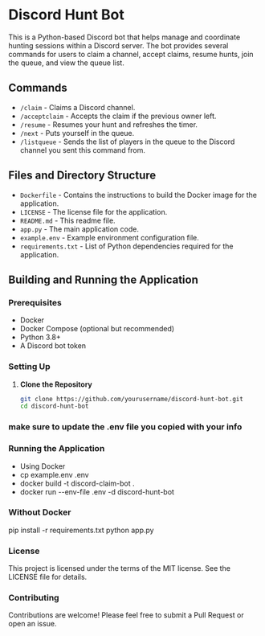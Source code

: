 # Discord Hunt Bot

This is a Python-based Discord bot that helps manage and coordinate hunting sessions within a Discord server. The bot provides several commands for users to claim a channel, accept claims, resume hunts, join the queue, and view the queue list.

## Commands

- `/claim` - Claims a Discord channel.
- `/acceptclaim` - Accepts the claim if the previous owner left.
- `/resume` - Resumes your hunt and refreshes the timer.
- `/next` - Puts yourself in the queue.
- `/listqueue` - Sends the list of players in the queue to the Discord channel you sent this command from.

## Files and Directory Structure

- `Dockerfile` - Contains the instructions to build the Docker image for the application.
- `LICENSE` - The license file for the application.
- `README.md` - This readme file.
- `app.py` - The main application code.
- `example.env` - Example environment configuration file.
- `requirements.txt` - List of Python dependencies required for the application.

## Building and Running the Application

### Prerequisites

- Docker
- Docker Compose (optional but recommended)
- Python 3.8+
- A Discord bot token

### Setting Up

1. **Clone the Repository**

   ```sh
   git clone https://github.com/yourusername/discord-hunt-bot.git
   cd discord-hunt-bot

### make sure to update the .env file you copied with your info

### Running the Application
- Using Docker
- cp example.env .env
- docker build -t discord-claim-bot .
- docker run --env-file .env -d discord-hunt-bot

### Without Docker
pip install -r requirements.txt
python app.py


### License

This project is licensed under the terms of the MIT license. See the LICENSE file for details.

### Contributing

Contributions are welcome! Please feel free to submit a Pull Request or open an issue.
